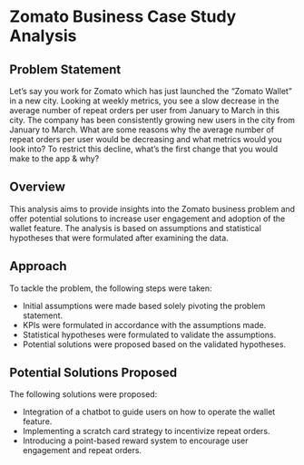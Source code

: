 # Zomato Business Case Study Analysis

## Problem Statement

Let’s say you work for Zomato which has just launched the “Zomato Wallet” in a new city. Looking at weekly metrics, you see a slow decrease in the average number of repeat orders per user from January to March in this city.
The company has been consistently growing new users in the city from January to March.
What are some reasons why the average number of repeat orders per user would be decreasing and what metrics would you look into?
To restrict this decline, what’s the first change that you would make to the app & why?

## Overview

This analysis aims to provide insights into the Zomato business problem and offer potential solutions to increase user engagement and adoption of the wallet feature. The analysis is based on assumptions and statistical hypotheses that were formulated after examining the data.

## Approach

To tackle the problem, the following steps were taken:

- Initial assumptions were made based solely pivoting the problem statement.
- KPIs were formulated in accordance with the assumptions made.
- Statistical hypotheses were formulated to validate the assumptions.
- Potential solutions were proposed based on the validated hypotheses.

## Potential Solutions Proposed

The following solutions were proposed:

- Integration of a chatbot to guide users on how to operate the wallet feature.
- Implementing a scratch card strategy to incentivize repeat orders.
- Introducing a point-based reward system to encourage user engagement and repeat orders.